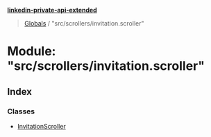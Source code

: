 **[linkedin-private-api-extended](../README.md)**

> [Globals](../globals.md) / "src/scrollers/invitation.scroller"

# Module: "src/scrollers/invitation.scroller"

## Index

### Classes

* [InvitationScroller](../classes/_src_scrollers_invitation_scroller_.invitationscroller.md)
